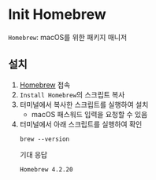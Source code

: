 # Init Homebrew

`Homebrew`: macOS를 위한 패키지 매니저

## 설치

1. [Homebrew](https://brew.sh) 접속
2. `Install Homebrew`의 스크립트 복사
3. 터미널에서 복사한 스크립트를 실행하여 설치
   - macOS 패스워드 입력을 요청할 수 있음
4. 터미널에서 아래 스크립트를 실행하여 확인
   ```
   brew --version
   ```
   기대 응답
   ```
   Homebrew 4.2.20
   ```